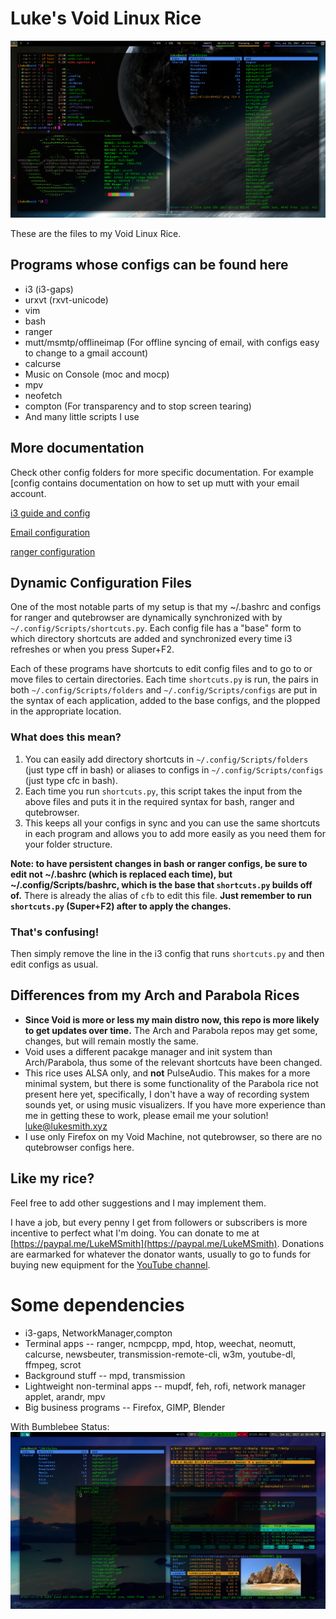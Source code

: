 # Luke's Void Linux Rice

![pic2](pic2.png)

These are the files to my Void Linux Rice.

## Programs whose configs can be found here

+ i3 (i3-gaps)
+ urxvt (rxvt-unicode)
+ vim
+ bash
+ ranger
+ mutt/msmtp/offlineimap (For offline syncing of email, with configs easy to change to a gmail account)
+ calcurse
+ Music on Console (moc and mocp)
+ mpv
+ neofetch
+ compton (For transparency and to stop screen tearing)
+ And many little scripts I use

## More documentation

Check other config folders for more specific documentation. For example [config contains documentation on how to set up mutt with your email account.

[i3 guide and config](.config/Scripts/i3_guide.md)

[Email configuration](.config/mutt/email.md) 

[ranger configuration](.config/ranger/ranger.md) 

## Dynamic Configuration Files

One of the most notable parts of my setup is that my ~/.bashrc and configs for ranger and qutebrowser are dynamically synchronized with by `~/.config/Scripts/shortcuts.py`. Each config file has a "base" form to which directory shortcuts are added and synchronized every time i3 refreshes or when you press Super+F2.

Each of these programs have shortcuts to edit config files and to go to or move files to certain directories. Each time `shortcuts.py` is run, the pairs in both `~/.config/Scripts/folders` and `~/.config/Scripts/configs` are put in the syntax of each application, added to the base configs, and the plopped in the appropriate location.

### What does this mean?

1. You can easily add directory shortcuts in `~/.config/Scripts/folders` (just type cff in bash) or aliases to configs in `~/.config/Scripts/configs` (just type cfc in bash).
2. Each time you run `shortcuts.py`, this script takes the input from the above files and puts it in the required syntax for bash, ranger and qutebrowser.
3. This keeps all your configs in sync and you can use the same shortcuts in each program and allows you to add more easily as you need them for your folder structure.

**Note: to have persistent changes in bash or ranger configs, be sure to edit not ~/.bashrc (which is replaced each time), but ~/.config/Scripts/bashrc, which is the base that `shortcuts.py` builds off of.** There is already the alias of `cfb` to edit this file. **Just remember to run `shortcuts.py` (Super+F2) after to apply the changes.**

### That's confusing!

Then simply remove the line in the i3 config that runs `shortcuts.py` and then edit configs as usual.

## Differences from my Arch and Parabola Rices

+ **Since Void is more or less my main distro now, this repo is more likely to get updates over time.** The Arch and Parabola repos may get some, changes, but will remain mostly the same.
+ Void uses a different pacakge manager and init system than Arch/Parabola, thus some of the relevant shortcuts have been changed.
+ This rice uses ALSA only, and **not** PulseAudio. This makes for a more minimal system, but there is some functionality of the Parabola rice not present here yet, specifically, I don't have a way of recording system sounds yet, or using music visualizers. If you have more experience than me in getting these to work, please email me your solution! [luke@lukesmith.xyz](mailto:lukesmith.xyz)
+ I use only Firefox on my Void Machine, not qutebrowser, so there are no qutebrowser configs here.

## Like my rice?

Feel free to add other suggestions and I may implement them.

I have a job, but every penny I get from followers or subscribers is more incentive to perfect what I'm doing. You can donate to me at [https://paypal.me/LukeMSmith](https://paypal.me/LukeMSmith). Donations are earmarked for whatever the donator wants, usually to go to funds for buying new equipment for the [YouTube channel](https://youtube.com/c/LukeSmithxyz).

# Some dependencies

+ i3-gaps, NetworkManager,compton
+ Terminal apps -- ranger, ncmpcpp, mpd, htop, weechat, neomutt, calcurse, newsbeuter, transmission-remote-cli, w3m, youtube-dl, ffmpeg, scrot
+ Background stuff -- mpd, transmission
+ Lightweight non-terminal apps -- mupdf, feh, rofi, network manager applet, arandr, mpv
+ Big business programs -- Firefox, GIMP, Blender

With Bumblebee Status:
![pic1](pic1.png)
